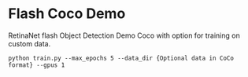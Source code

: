 # Flash Coco Demo
RetinaNet flash Object Detection Demo Coco with option for training on custom data.

``` 
python train.py --max_epochs 5 --data_dir {Optional data in CoCo format} --gpus 1
```
